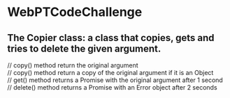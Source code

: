 # WebPTCodeChallenge

## The Copier class: a class that copies, gets and tries to delete the given argument.

// copy() method return the original argument  
// copy() method return a copy of the original argument if it is an Object  
// get() method returns a Promise with the original argument after 1 second  
// delete() method returns a Promise with an Error object after 2 seconds
